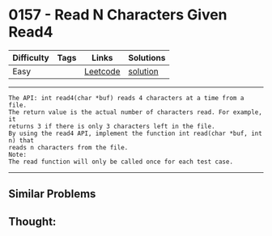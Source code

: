 # 0157 - Read N Characters Given Read4

Difficulty  | Tags | Links | Solutions
----------- | ---- | ----- | -----
Easy |  | [Leetcode](https://leetcode.com/problems/read-n-characters-given-read4) | [solution](https://leetcode.com/problems/read-n-characters-given-read4/solution/)


-----------

```
The API: int read4(char *buf) reads 4 characters at a time from a file.
The return value is the actual number of characters read. For example, it
returns 3 if there is only 3 characters left in the file.
By using the read4 API, implement the function int read(char *buf, int n) that
reads n characters from the file.
Note:
The read function will only be called once for each test case.
```

-----------


## Similar Problems




## Thought:
